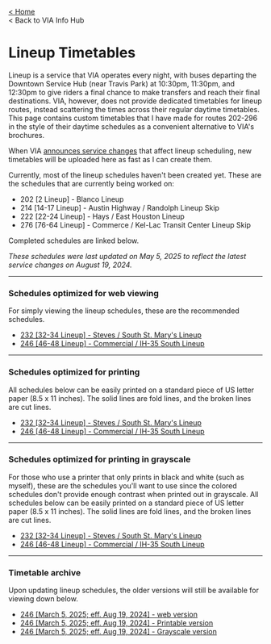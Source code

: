 <head>
    <link rel="icon" href="../resources/favicon.ico" type="image/vnd.microsoft.icon">
</head>

<a href = ".../">< Home</a><br/>
<a>< Back to VIA Info Hub</a>

# Lineup Timetables
<p>
Lineup is a service that VIA operates every night, with buses departing the Downtown Service Hub (near Travis Park) at 10:30pm, 11:30pm, and 12:30pm to give riders a final chance to make transfers and reach their final destinations. VIA, however, does not provide dedicated timetables for lineup routes, instead scattering the times across their regular daytime timetables. This page contains custom timetables that I have made for routes 202-296 in the style of their daytime schedules as a convenient alternative to VIA's brochures.
</p>
<p>
    When VIA <a target="_blank" href="https://viainfo.net/servicechanges">announces service changes</a> that affect lineup scheduling, new timetables will be uploaded here as fast as I can create them.
</p>
<p>
    Currently, most of the lineup schedules haven't been created yet. These are the schedules that are currently being worked on:
</p>

- 202 [2 Lineup] - Blanco Lineup
- 214 [14-17 Lineup] - Austin Highway / Randolph Lineup Skip
- 222 [22-24 Lineup] - Hays / East Houston Lineup
- 276 [76-64 Lineup] - Commerce / Kel-Lac Transit Center Lineup Skip

<p>
    Completed schedules are linked below.
</p>

<p>
    <em>These schedules were last updated on May 5, 2025 to reflect the latest service changes on August 19, 2024.</em>
</p>

<hr/>

### Schedules optimized for web viewing
<p>
    For simply viewing the lineup schedules, these are the recommended schedules.
</p>

- <a target="_blank" href="../documents/2025/05/Schedule232.pdf">232 [32-34 Lineup] - Steves / South St. Mary's Lineup</a>
- <a target="_blank" href="../documents/2025/05/Schedule246.pdf">246 [46-48 Lineup] - Commercial / IH-35 South Lineup</a>

<hr/>

### Schedules optimized for printing
<p>
    All schedules below can be easily printed on a standard piece of US letter paper (8.5 x 11 inches). The solid lines are fold lines, and the broken lines are cut lines.
</p>

- <a target="_blank" href="../documents/2025/05/Schedule232Printable.pdf">232 [32-34 Lineup] - Steves / South St. Mary's Lineup</a>
- <a target="_blank" href="../documents/2025/05/Schedule246Printable.pdf">246 [46-48 Lineup] - Commercial / IH-35 South Lineup</a>

<hr/>

### Schedules optimized for printing in grayscale
<p>
    For those who use a printer that only prints in black and white (such as myself), these are the schedules you'll want to use since the colored schedules don't provide enough contrast when printed out in grayscale. All schedules below can be easily printed on a standard piece of US letter paper (8.5 x 11 inches). The solid lines are fold lines, and the broken lines are cut lines.
</p>

- <a target="_blank" href="../documents/2025/05/Schedule232Grayscale.pdf">232 [32-34 Lineup] - Steves / South St. Mary's Lineup</a>
- <a target="_blank" href="../documents/2025/05/Schedule246Grayscale.pdf">246 [46-48 Lineup] - Commercial / IH-35 South Lineup</a>

<hr/>

### Timetable archive
<p>
    Upon updating lineup schedules, the older versions will still be available for viewing down below.
</p>

- <a target="_blank" href="../documents/2025/05/v1_Schedule246Web.pdf">246 [March 5, 2025; eff. Aug 19, 2024] - web version</a>
- <a target="_blank" href="../documents/2025/05/v1_Schedule246Printable.pdf">246 [March 5, 2025; eff. Aug 19, 2024] - Printable version</a>
- <a target="_blank" href="../documents/2025/05/v1_Schedule246Grayscale.pdf">246 [March 5, 2025; eff. Aug 19, 2024] - Grayscale version</a>